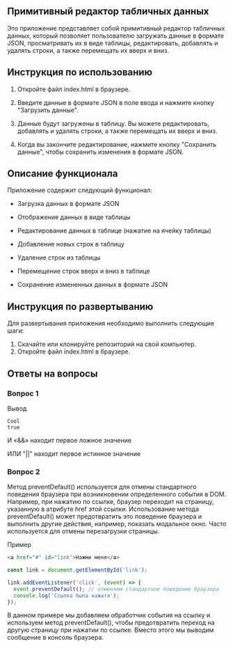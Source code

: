 ## Примитивный редактор табличных данных

Это приложение представляет собой примитивный редактор табличных данных, который позволяет пользователю загружать данные в формате JSON, просматривать их в виде таблицы, редактировать, добавлять и удалять строки, а также перемещать их вверх и вниз.


## Инструкция по использованию

1. Откройте файл index.html в браузере.

2. Введите данные в формате JSON в поле ввода и нажмите кнопку "Загрузить данные".

3. Данные будут загружены в таблицу. Вы можете редактировать, добавлять и удалять строки, а также перемещать их вверх и вниз.

4. Когда вы закончите редактирование, нажмите кнопку "Сохранить данные", чтобы сохранить изменения в формате JSON.

## Описание функционала

Приложение содержит следующий функционал:

* Загрузка данных в формате JSON

* Отображение данных в виде таблицы

* Редактирование данных в таблице (нажатие на ячейку таблицы)

* Добавление новых строк в таблицу

* Удаление строк из таблицы

* Перемещение строк вверх и вниз в таблице

* Сохранение измененных данных в формате JSON

## Инструкция по развертыванию

Для развертывания приложения необходимо выполнить следующие шаги:

1. Cкачайте или клонируйте репозиторий на свой компьютер.
2. Откройте файл index.html в браузере.

## Ответы на вопросы

### Вопрос 1

Вывод
```
Cool
true
```
И «&&» находит первое ложное значение

ИЛИ "||" находит первое истинное значение

### Вопрос 2

Метод preventDefault() используется для отмены стандартного поведения браузера при возникновении определенного события в DOM. Например, при нажатию по ссылке, браузер переходит на страницу, указанную в атрибуте href этой ссылки. Использование метода preventDefault() может предотвратить это поведение браузера и выполнить другие действия, например, показать модальное окно. Часто используется для отмены перезагрузки страницы.

Пример

```html
<a href="#" id="link">Нажми меня</a> 
```

```javascript
const link = document.getElementById('link');

link.addEventListener('click', (event) => {
  event.preventDefault(); // отменяем стандартное поведение браузера
  console.log('Ссылка была нажата');
});

```

В данном примере мы добавляем обработчик события на ссылку и используем метод preventDefault(), чтобы предотвратить переход на другую страницу при нажатии по ссылке. Вместо этого мы выводим сообщение в консоль браузера.



